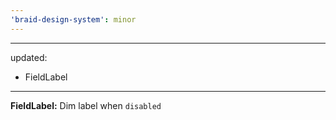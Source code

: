```yaml
---
'braid-design-system': minor
---
```


---
updated:
  - FieldLabel
---

**FieldLabel:** Dim label when `disabled`
